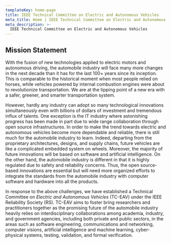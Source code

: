```yaml
---
templateKey: home-page
title: IEEE Technical Committee on Electric and Autonomous Vehicles
meta_title: Home | IEEE Technical Committee on Electric and Autonomous Vehicles
meta_description: >-
  IEEE Technical Committee on Electric and Autonomous Vehicles
---
```

## Mission Statement

With the fusion of new technologies applied to electric motors and autonomous driving, the automobile industry will face many more changes in the next decade than it has for the last 100+ years since its inception. This is comparable to the historical moment when most people relied on horses, while vehicles powered by internal combustion engines were about to revolutionize transportation. We are at the tipping point of a new era with a safer, greener, and smarter transportation system.

However, hardly any industry can adopt so many technological innovations simultaneously even with billions of dollars of investment and tremendous influx of talents. One exception is the IT industry where astonishing progress has been made in part due to wide range collaboration through open source infrastructures. In order to make the trend towards electric and autonomous vehicles become more dependable and reliable, there is still much for the automobile industry to learn. Indeed, departing from the proprietary architectures, designs, and supply chains, future vehicles are like a complicated embedded system on wheels. Moreover, the majority of future innovations will be based on software and artificial intelligence. On the other hand,  the automobile industry is different in that it is highly regulated due to safety and reliability concerns. Thus, the open source-based innovations are essential but will need more organized efforts to integrate the standards from the automobile industry with computer software and hardware into all the products.

In response to the above challenges, we have established a Technical Committee on *Electric and Autonomous Vehicles* (TC-EAV) under the IEEE Reliability Society (RS). TC-EAV aims to foster bring researchers and practitioners together as the promising future of the automobile industry heavily relies on interdisciplinary collaborations among academia, industry, and government agencies, including both private and public sectors, in the areas such as software engineering, communications and networking, computer visions, artificial intelligence and machine learning, cyber-physical systems, testing, validation, and formal verification.
